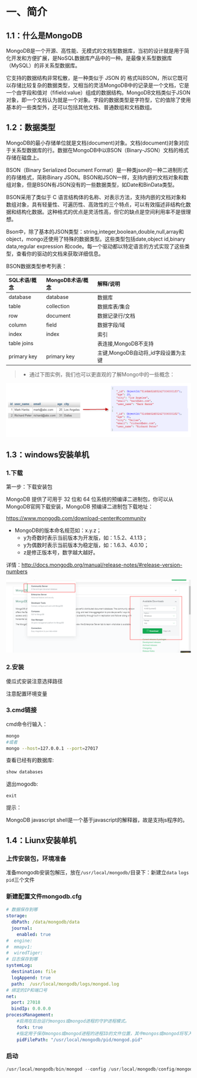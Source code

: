 # 一、简介

## 1.1：什么是MongoDB



MongoDB是一个开源、高性能、无模式的文档型数据库，当初的设计就是用于简化开发和方便扩展，是NoSQL数据库产品中的一种。是最像关系型数据库（MySQL）的非关系型数据库。

它支持的数据结构非常松散，是一种类似于 JSON 的 格式叫BSON，所以它既可以存储比较复杂的数据类型，又相当的灵活MongoDB中的记录是一个文档，它是一个由字段和值对（fifield:value）组成的数据结构。MongoDB文档类似于JSON对象，即一个文档认为就是一个对象。字段的数据类型是字符型，它的值除了使用基本的一些类型外，还可以包括其他文档、普通数组和文档数组。



## 1.2：数据类型



MongoDB的最小存储单位就是文档(document)对象。文档(document)对象对应于关系型数据库的行。数据在MongoDB中以BSON（Binary-JSON）文档的格式存储在磁盘上。

BSON（Binary Serialized Document Format）是一种类json的一种二进制形式的存储格式，简称Binary JSON。BSON和JSON一样，支持内嵌的文档对象和数组对象，但是BSON有JSON没有的一些数据类型，如Date和BinData类型。

BSON采用了类似于 C 语言结构体的名称、对表示方法，支持内嵌的文档对象和数组对象，具有轻量性、可遍历性、高效性的三个特点，可以有效描述非结构化数据和结构化数据。这种格式的优点是灵活性高，但它的缺点是空间利用率不是很理想。

Bson中，除了基本的JSON类型：string,integer,boolean,double,null,array和object，mongo还使用了特殊的数据类型。这些类型包括date,object id,binary data,regular expression 和code。每一个驱动都以特定语言的方式实现了这些类型，查看你的驱动的文档来获取详细信息。

BSON数据类型参考列表：



| SQL术语/概念 | MongoDB术语/概念 | 解释/说明                           |
| :----------- | :--------------- | :---------------------------------- |
| database     | database         | 数据库                              |
| table        | collection       | 数据库表/集合                       |
| row          | document         | 数据记录行/文档                     |
| column       | field            | 数据字段/域                         |
| index        | index            | 索引                                |
| table joins  |                  | 表连接,MongoDB不支持                |
| primary key  | primary key      | 主键,MongoDB自动将_id字段设置为主键 |



> + 通过下图实例，我们也可以更直观的了解Mongo中的一些概念：



<img src="./images/image-20210601140134323.png" alt="image-20210601140134323" />



## 1.3：windows安装单机



### 1.下载



第一步：下载安装包

MongoDB 提供了可用于 32 位和 64 位系统的预编译二进制包，你可以从MongoDB官网下载安装，MongoDB 预编译二进制包下载地址：

https://www.mongodb.com/download-center#community

+ MongoDB的版本命名规范如：x.y.z； 
	+ y为奇数时表示当前版本为开发版，如：1.5.2、4.1.13； 
	+ y为偶数时表示当前版本为稳定版，如：1.6.3、4.0.10； 
	+ z是修正版本号，数字越大越好。

详情：http://docs.mongodb.org/manual/release-notes/#release-version-numbers



<img src="./images/image-20210601140525487.png" alt="image-20210601140525487" />



### 2.安装



傻瓜式安装注意选择路径

注意配置环境变量



### 3.cmd链接



cmd命令行输入：



```bash
mongo
#或者
mongo --host=127.0.0.1 --port=27017
```



查看已经有的数据库:



```bash
show databases
```



退出mogodb:



```ba
exit
```



提示：

MongoDB javascript shell是一个基于javascript的解释器，故是支持js程序的。



## 1.4：Liunx安装单机





### 上传安装包，环境准备



准备mongodb安装包解压，放在`/usr/local/mongodb/`目录下：新建立`data` `logs` `pid`三个文件



### 新建配置文件mongodb.cfg



```yaml
# 数据保存到哪
storage:
  dbPath: /data/mongodb/data
  journal:
    enabled: true
#  engine:
#  mmapv1:
#  wiredTiger:
# 日志保存到哪
systemLog:
  destination: file
  logAppend: true
  path:  /usr/local/mongodb/logs/mongod.log
# 绑定的IP和端口号
net:
  port: 27018
  bindIp: 0.0.0.0
processManagement:
    #启用在后台运行mongos或mongod进程的守护进程模式。
    fork: true
    #指定用于保存mongos或mongod进程的进程ID的文件位置，其中mongos或mongod将写入其PID
    pidFilePath: "/usr/local/mongodb/pid/mongod.pid"  
```





### 启动



```java
/usr/local/mongodb/bin/mongod --config /usr/local/mongodb/config/mongodb.conf
```










